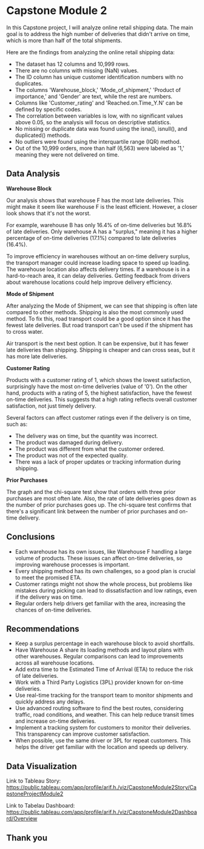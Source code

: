 # Capstone Module 2

In this Capstone project, I will analyze online retail shipping data. The main goal is to address the high number of deliveries that didn't arrive on time, which is more than half of the total shipments.

Here are the findings from analyzing the online retail shipping data:

* The dataset has 12 columns and 10,999 rows.
* There are no columns with missing (NaN) values.
* The ID column has unique customer identification numbers with no duplicates.
* The columns 'Warehouse_block,' 'Mode_of_shipment,' 'Product of importance,' and 'Gender' are text, while the rest are numbers.
* Columns like 'Customer_rating' and 'Reached.on.Time_Y.N' can be defined by specific codes.
* The correlation between variables is low, with no significant values above 0.05, so the analysis will focus on descriptive statistics.
* No missing or duplicate data was found using the isna(), isnull(), and duplicated() methods.
* No outliers were found using the interquartile range (IQR) method.
* Out of the 10,999 orders, more than half (6,563) were labeled as '1,' meaning they were not delivered on time.

## Data Analysis

**Warehouse Block**

Our analysis shows that warehouse F has the most late deliveries. This might make it seem like warehouse F is the least efficient. However, a closer look shows that it's not the worst.

For example, warehouse B has only 16.4% of on-time deliveries but 16.8% of late deliveries. Only warehouse A has a "surplus," meaning it has a higher percentage of on-time deliveries (17.1%) compared to late deliveries (16.4%).

To improve efficiency in warehouses without an on-time delivery surplus, the transport manager could increase loading space to speed up loading. The warehouse location also affects delivery times. If a warehouse is in a hard-to-reach area, it can delay deliveries. Getting feedback from drivers about warehouse locations could help improve delivery efficiency.

**Mode of Shipment**

After analyzing the Mode of Shipment, we can see that shipping is often late compared to other methods. Shipping is also the most commonly used method. To fix this, road transport could be a good option since it has the fewest late deliveries. But road transport can't be used if the shipment has to cross water.

Air transport is the next best option. It can be expensive, but it has fewer late deliveries than shipping. Shipping is cheaper and can cross seas, but it has more late deliveries.

**Customer Rating**

Products with a customer rating of 1, which shows the lowest satisfaction, surprisingly have the most on-time deliveries (value of '0'). On the other hand, products with a rating of 5, the highest satisfaction, have the fewest on-time deliveries. This suggests that a high rating reflects overall customer satisfaction, not just timely delivery.

Several factors can affect customer ratings even if the delivery is on time, such as:

* The delivery was on time, but the quantity was incorrect.
* The product was damaged during delivery.
* The product was different from what the customer ordered.
* The product was not of the expected quality.
* There was a lack of proper updates or tracking information during shipping.

**Prior Purchases**

The graph and the chi-square test show that orders with three prior purchases are most often late. Also, the rate of late deliveries goes down as the number of prior purchases goes up. The chi-square test confirms that there's a significant link between the number of prior purchases and on-time delivery.

## Conclusions

* Each warehouse has its own issues, like Warehouse F handling a large volume of products. These issues can affect on-time deliveries, so improving warehouse processes is important.
* Every shipping method has its own challenges, so a good plan is crucial to meet the promised ETA.
* Customer ratings might not show the whole process, but problems like mistakes during picking can lead to dissatisfaction and low ratings, even if the delivery was on time.
* Regular orders help drivers get familiar with the area, increasing the chances of on-time deliveries.

## Recommendations

* Keep a surplus percentage in each warehouse block to avoid shortfalls.
* Have Warehouse A share its loading methods and layout plans with other warehouses. Regular comparisons can lead to improvements across all warehouse locations.
* Add extra time to the Estimated Time of Arrival (ETA) to reduce the risk of late deliveries.
* Work with a Third Party Logistics (3PL) provider known for on-time deliveries.
* Use real-time tracking for the transport team to monitor shipments and quickly address any delays.
* Use advanced routing software to find the best routes, considering traffic, road conditions, and weather. This can help reduce transit times and increase on-time deliveries.
* Implement a tracking system for customers to monitor their deliveries. This transparency can improve customer satisfaction.
* When possible, use the same driver or 3PL for repeat customers. This helps the driver get familiar with the location and speeds up delivery.

## Data Visualization

Link to Tableau Story: https://public.tableau.com/app/profile/arif.h./viz/CapstoneModule2Story/CapstoneProjectModule2

Link to Tabelau Dashboard: https://public.tableau.com/app/profile/arif.h./viz/CapstoneModule2Dashboard/Overview

## Thank you
